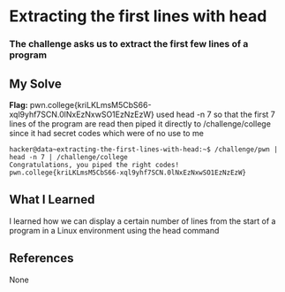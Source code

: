 # Extracting the first lines with head
### The challenge asks us to extract the first few lines of a program 


## My Solve
**Flag:** pwn.college{kriLKLmsM5CbS66-xql9yhf7SCN.0lNxEzNxwSO1EzNzEzW}
used head -n 7 so that the first 7 lines of the program are read then
piped it directly to /challenge/college since it had secret codes which 
were of no use to me


```
hacker@data~extracting-the-first-lines-with-head:~$ /challenge/pwn | head -n 7 | /challenge/college
Congratulations, you piped the right codes!
pwn.college{kriLKLmsM5CbS66-xql9yhf7SCN.0lNxEzNxwSO1EzNzEzW}
```

## What I Learned
I learned how we can display a certain number of lines from the start
of a program in a Linux environment using the head command 

## References
None